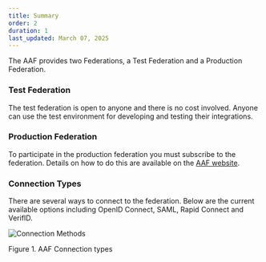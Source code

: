 ```yaml
---
title: Summary
order: 2
duration: 1
last_updated: March 07, 2025
---
```


The AAF provides two Federations, a Test Federation and a Production Federation.

### Test Federation

The test federation is open to anyone and there is no cost involved. Anyone can use the test environment for developing and testing their integrations.

### Production Federation

To participate in the production federation you must subscribe to the federation. Details on how to do this are
available on the [AAF website][aaf-website].

[aaf-website]: https://aaf.edu.au/subscribe/who.html

### Connection Types

There are several ways to connect to the federation. Below are the current available options including OpenID 
Connect, SAML, Rapid Connect and VerifID.

![Connection Methods](/assets/images/connect-a-service/Connection-types.png)

Figure 1. AAF Connection types